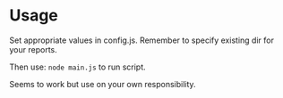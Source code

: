 # Usage

Set appropriate values in config.js. Remember to specify existing dir for your reports.

Then use:
``node main.js`` to run script.

Seems to work but use on your own responsibility.